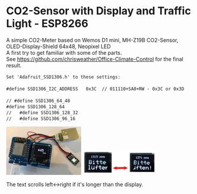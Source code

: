 # CO2-Sensor with Display and Traffic Light - ESP8266
 
A simple CO2-Meter based on Wemos D1 mini, MH-Z19B CO2-Sensor, OLED-Display-Shield 64x48, Neopixel LED  
A first try to get familiar with some of the parts.  
See https://github.com/chrisweather/Office-Climate-Control for the final result.

 
    Set 'Adafruit_SSD1306.h' to these settings:
    
    #define SSD1306_I2C_ADDRESS   0x3C  // 011110+SA0+RW - 0x3C or 0x3D
    
    // #define SSD1306_64_48
    #define SSD1306_128_64
    //   #define SSD1306_128_32
    //   #define SSD1306_96_16


<img src="doc/CO2sensor.jpg" width="40%" alt="Front View"/> 

<img src="doc/ScrollingText.png" width="40%" alt="Front View"/> 

The text scrolls left<->right if it's longer than the display.
 
